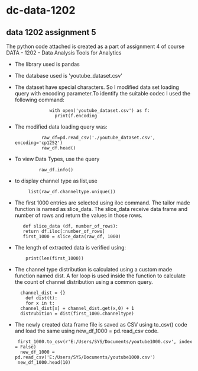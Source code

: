 # dc-data-1202
## data 1202 assignment 5
The python code attached is created as a part of assignment 4 of course DATA -  1202 - Data Analysis Tools for Analytics 
- The library used is pandas
- The database used is 'youtube_dataset.csv'
- The dataset have special characters. So I modified data set loading query with encoding parameter.To identify the suitable codec I used the following command:
                   
                   with open('youtube_dataset.csv') as f:                     
                     print(f.encoding
                     
- The modified data loading query was: 

                raw_df=pd.read_csv('./youtube_dataset.csv', encoding='cp1252')
                raw_df.head()
 
- To view Data Types, use the query
 
               raw_df.info()
 - to display channel type as list,use
 
            list(raw_df.channeltype.unique())    
 - The first 1000 entries are selected using iloc command. The tailor made function is named as slice_data. The slice_data receive data frame and number of rows and return the values in those rows.
    
          def slice_data (df, number_of_rows):
          return df.iloc[:number_of_rows]
          first_1000 = slice_data(raw_df, 1000)
- The length of extracted data is verified using:
 
          print(len(first_1000))
- The channel type distribution is calculated using a custom made function named dist. A for loop is used inside the function to calculate the count of channel distribution using a common query.
        
        channel_dist = {}
          def dist(t):
          for x in t:
        channel_dist[x] = channel_dist.get(x,0) + 1
        distrubition = dist(first_1000.channeltype)

- The newly created data frame file is saved as CSV using to_csv() code and load the same using new_df_1000 = pd.read_csv code.
    
       first_1000.to_csv(r'E:/Users/SYS/Documents/youtube1000.csv', index = False)
        new_df_1000 = pd.read_csv('E:/Users/SYS/Documents/youtube1000.csv')
       new_df_1000.head(10)
